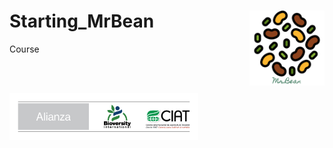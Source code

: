 <link href="images/style.css" rel="stylesheet"></link>

# Starting_MrBean <img src="images/logo.png" width="120px" align="right"/>
Course

<br><br>

<img src="images/Alianza_logo_ancho_espanol.png" width="60%"  class="center"/>

